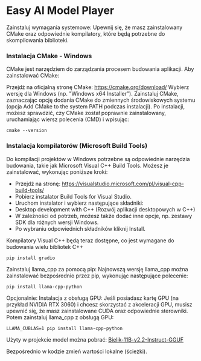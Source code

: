 # Easy AI Model Player

Zainstaluj wymagania systemowe: Upewnij się, że masz zainstalowany CMake oraz odpowiednie kompilatory, które będą potrzebne do skompilowania biblioteki.

### Instalacja CMake - Windows
CMake jest narzędziem do zarządzania procesem budowania aplikacji. Aby zainstalować CMake:

Przejdź na oficjalną stronę CMake: https://cmake.org/download/
Wybierz wersję dla Windows (np. "Windows x64 Installer").
Zainstaluj CMake, zaznaczając opcję dodania CMake do zmiennych środowiskowych systemu (opcja Add CMake to the system PATH podczas instalacji).
Po instalacji, możesz sprawdzić, czy CMake został poprawnie zainstalowany, uruchamiając wiersz polecenia (CMD) i wpisując:

```commandline
cmake --version
```

### Instalacja kompilatorów (Microsoft Build Tools)
Do kompilacji projektów w Windows potrzebne są odpowiednie narzędzia budowania, takie jak Microsoft Visual C++ Build Tools. Możesz je zainstalować, wykonując poniższe kroki:

* Przejdź na stronę: https://visualstudio.microsoft.com/pl/visual-cpp-build-tools/
* Pobierz instalator Build Tools for Visual Studio.
* Uruchom instalator i wybierz następujące składniki:
* Desktop development with C++ (Rozwój aplikacji desktopowych w C++)
* W zależności od potrzeb, możesz także dodać inne opcje, np. zestawy SDK dla różnych wersji Windows.
* Po wybraniu odpowiednich składników kliknij Install.

Kompilatory Visual C++ będą teraz dostępne, co jest wymagane do budowania wielu bibliotek C++

```commandline
pip install gradio
```
Zainstaluj llama_cpp za pomocą pip: Najnowszą wersję llama_cpp można zainstalować bezpośrednio przez pip, wykonując następujące polecenie:

```commandline
pip install llama-cpp-python
```

Opcjonalnie: Instalacja z obsługą GPU: Jeśli posiadasz kartę GPU (na przykład NVIDIA RTX 3060) i chcesz skorzystać z akceleracji GPU, musisz upewnić się, że masz zainstalowane CUDA oraz odpowiednie sterowniki. Potem zainstaluj llama_cpp z obsługą GPU:

```commandline
LLAMA_CUBLAS=1 pip install llama-cpp-python
```
Użyty w projekcie model można pobrać: [Bielik-11B-v2.2-Instruct-GGUF](https://huggingface.co/speakleash/Bielik-11B-v2.2-Instruct-GGUF/tree/main)

Bezpośrednio w kodzie zmień wartości lokalne (ścieżki). 